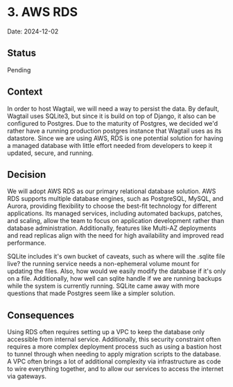 # 3. AWS RDS

Date: 2024-12-02

## Status

Pending

## Context

In order to host Wagtail, we will need a way to persist the data.  By default, Wagtail uses SQLite3, but since it is build on top of Django, it also can be configured to Postgres.  Due to the maturity of Postgres, we decided we'd rather have a running production postgres instance that Wagtail uses as its datastore.  Since we are using AWS, RDS is one potential solution for having a managed database with little effort needed from developers to keep it updated, secure, and running.

## Decision

We will adopt AWS RDS as our primary relational database solution. AWS RDS supports multiple database engines, such as PostgreSQL, MySQL, and Aurora, providing flexibility to choose the best-fit technology for different applications. Its managed services, including automated backups, patches, and scaling, allow the team to focus on application development rather than database administration. Additionally, features like Multi-AZ deployments and read replicas align with the need for high availability and improved read performance.

SQLite includes it's own bucket of caveats, such as where will the .sqlite file live?  the running service needs a non-ephemeral volume mount for updating the files.  Also, how would we easily modify the database if it's only on a file.  Additionally, how well can sqlite handle if we are running backups while the system is currently running.  SQLite came away with more questions that made Postgres seem like a simpler solution.

## Consequences

Using RDS often requires setting up a VPC to keep the database only accessible from internal service.  Additionally, this security constraint often requires a more complex deployment process such as using a bastion host to tunnel through when needing to apply migration scripts to the database.  A VPC often brings a lot of additional complexity via infrastructure as code to wire everything together, and to allow our services to access the internet via gateways.
